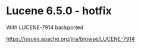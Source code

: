 Lucene 6.5.0 - hotfix
=====================

With LUCENE-7914 backported

https://issues.apache.org/jira/browse/LUCENE-7914

